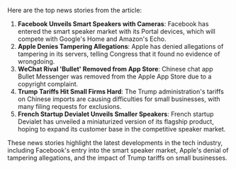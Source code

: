 Here are the top news stories from the article:

1. **Facebook Unveils Smart Speakers with Cameras**: Facebook has entered the smart speaker market with its Portal devices, which will compete with Google's Home and Amazon's Echo.
2. **Apple Denies Tampering Allegations**: Apple has denied allegations of tampering in its servers, telling Congress that it found no evidence of wrongdoing.
3. **WeChat Rival 'Bullet' Removed from App Store**: Chinese chat app Bullet Messenger was removed from the Apple App Store due to a copyright complaint.
4. **Trump Tariffs Hit Small Firms Hard**: The Trump administration's tariffs on Chinese imports are causing difficulties for small businesses, with many filing requests for exclusions.
5. **French Startup Devialet Unveils Smaller Speakers**: French startup Devialet has unveiled a miniaturized version of its flagship product, hoping to expand its customer base in the competitive speaker market.

These news stories highlight the latest developments in the tech industry, including Facebook's entry into the smart speaker market, Apple's denial of tampering allegations, and the impact of Trump tariffs on small businesses.